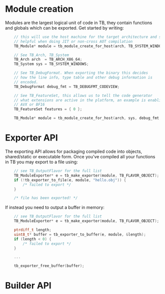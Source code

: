 # Module creation

Modules are the largest logical unit of code in TB, they contain functions and globals which can be exported. Get started by writing:

```c
	// this will use the host machine for the target architecture and system, this is
	// helpful when doing JIT or non-cross AOT compilation
	TB_Module* module = tb_module_create_for_host(arch, TB_SYSTEM_WINDOWS, TB_DEBUGFMT_NONE, NULL);
```

```c
	// See TB_Arch, TB_System
	TB_Arch arch  = TB_ARCH_X86_64;
	TB_System sys = TB_SYSTEM_WINDOWS;

	// See TB_DebugFormat. When exporting the binary this decides
	// how the line info, type table and other debug information is
	// encoded.
	TB_DebugFormat debug_fmt = TB_DEBUGFMT_CODEVIEW;

	// See TB_FeatureSet, this allows us to tell the code generator
	// what extensions are active in the platform, an example is enabling
	// AVX or BF16
	TB_FeatureSet features = { 0 };

	TB_Module* module = tb_module_create_for_host(arch, sys, debug_fmt, &features);
```

# Exporter API

The exporting API allows for packaging compiled code into objects, shared/static or executable form. Once you've compiled all your functions in TB you may export to a file using:

```c
	// see TB_OutputFlavor for the full list
	TB_ModuleExporter* e = tb_make_exporter(module, TB_FLAVOR_OBJECT);
	if (!tb_exporter_to_file(e, module, "hello.obj")) {
		/* failed to export */
	}

	/* file has been exported! */
```

If instead you need to output a buffer in memory:

```c
	// see TB_OutputFlavor for the full list
	TB_ModuleExporter* e = tb_make_exporter(module, TB_FLAVOR_OBJECT);

	ptrdiff_t length;
	uint8_t* buffer = tb_exporter_to_buffer(e, module, &length);
	if (length < 0) {
		/* failed to export */
	}

	...

	tb_exporter_free_buffer(buffer);
```

# Builder API
